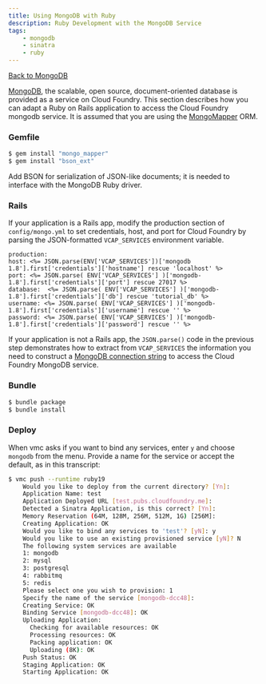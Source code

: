 ```yaml
---
title: Using MongoDB with Ruby
description: Ruby Development with the MongoDB Service
tags:
    - mongodb
    - sinatra
    - ruby
---
```


[Back to MongoDB](/services/mongodb/mongodb.html)

[MongoDB](http://www.mongodb.org), the scalable, open source, document-oriented database is provided as a service on Cloud Foundry.
This section describes how you can adapt a Ruby on Rails application to access the Cloud Foundry mongodb service.
It is assumed that you are using the [MongoMapper](http://mongomapper.com) ORM.

### Gemfile

``` bash
$ gem install "mongo_mapper"
$ gem install "bson_ext"
```

Add BSON for serialization of JSON-like documents; it is needed to interface with the MongoDB Ruby driver.

### Rails
If your application is a Rails app, modify the production section of `config/mongo.yml` to set credentials, host, and port for Cloud Foundry by parsing the JSON-formatted `VCAP_SERVICES` environment variable.

``` erb
production:
host: <%= JSON.parse(ENV['VCAP_SERVICES'])['mongodb 1.8'].first['credentials']['hostname'] rescue 'localhost' %>
port: <%= JSON.parse( ENV['VCAP_SERVICES'] )['mongodb-1.8'].first['credentials']['port'] rescue 27017 %>
database:  <%= JSON.parse( ENV['VCAP_SERVICES'] )['mongodb-1.8'].first['credentials']['db'] rescue 'tutorial_db' %>
username: <%= JSON.parse( ENV['VCAP_SERVICES'] )['mongodb-1.8'].first['credentials']['username'] rescue '' %>
password: <%= JSON.parse( ENV['VCAP_SERVICES'] )['mongodb-1.8'].first['credentials']['password'] rescue '' %>

```

If your application is not a Rails app, the `JSON.parse()` code in the previous step demonstrates how to extract from `VCAP_SERVICES` the information you need to construct a [MongoDB connection string](http://www.mongodb.org/display/DOCS/Connections) to access the Cloud Foundry MongoDB service.

### Bundle

```bash
$ bundle package
$ bundle install
```

### Deploy

When vmc asks if you want to bind any services, enter `y` and choose `mongodb` from the menu. Provide a name for the service or accept the default, as in this transcript:

``` bash
$ vmc push --runtime ruby19
    Would you like to deploy from the current directory? [Yn]:
    Application Name: test
    Application Deployed URL [test.pubs.cloudfoundry.me]:
    Detected a Sinatra Application, is this correct? [Yn]:
    Memory Reservation (64M, 128M, 256M, 512M, 1G) [256M]:
    Creating Application: OK
    Would you like to bind any services to 'test'? [yN]: y
    Would you like to use an existing provisioned service [yN]? N
    The following system services are available
    1: mongodb
    2: mysql
    3: postgresql
    4: rabbitmq
    5: redis
    Please select one you wish to provision: 1
    Specify the name of the service [mongodb-dcc48]:
    Creating Service: OK
    Binding Service [mongodb-dcc48]: OK
    Uploading Application:
      Checking for available resources: OK
      Processing resources: OK
      Packing application: OK
      Uploading (8K): OK
    Push Status: OK
    Staging Application: OK
    Starting Application: OK
```

